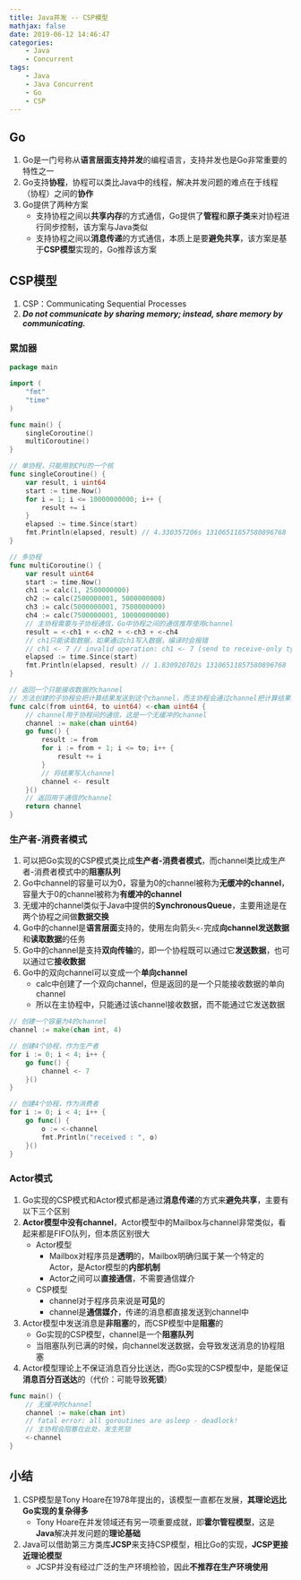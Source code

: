 ```yaml
---
title: Java并发 -- CSP模型
mathjax: false
date: 2019-06-12 14:46:47
categories:
    - Java
    - Concurrent
tags:
    - Java
    - Java Concurrent
    - Go
    - CSP
---
```


## Go
1. Go是一门号称从**语言层面支持并发**的编程语言，支持并发也是Go非常重要的特性之一
2. Go支持**协程**，协程可以类比Java中的线程，解决并发问题的难点在于线程（协程）之间的**协作**
3. Go提供了两种方案
    - 支持协程之间以**共享内存**的方式通信，Go提供了**管程**和**原子类**来对协程进行同步控制，该方案与Java类似
    - 支持协程之间以**消息传递**的方式通信，本质上是要**避免共享**，该方案是基于**CSP模型**实现的，Go推荐该方案

<!-- more -->

## CSP模型
1. CSP：Communicating Sequential Processes
2. _**Do not communicate by sharing memory; instead, share memory by communicating.**_

### 累加器
```go
package main

import (
    "fmt"
    "time"
)

func main() {
    singleCoroutine()
    multiCoroutine()
}

// 单协程，只能用到CPU的一个核
func singleCoroutine() {
    var result, i uint64
    start := time.Now()
    for i = 1; i <= 10000000000; i++ {
    	result += i
    }
    elapsed := time.Since(start)
    fmt.Println(elapsed, result) // 4.330357206s 13106511857580896768
}

// 多协程
func multiCoroutine() {
    var result uint64
    start := time.Now()
    ch1 := calc(1, 2500000000)
    ch2 := calc(2500000001, 5000000000)
    ch3 := calc(5000000001, 7500000000)
    ch4 := calc(7500000001, 10000000000)
    // 主协程需要与子协程通信，Go中协程之间的通信推荐使用channel
    result = <-ch1 + <-ch2 + <-ch3 + <-ch4
    // ch1只能读取数据，如果通过ch1写入数据，编译时会报错
    // ch1 <- 7 // invalid operation: ch1 <- 7 (send to receive-only type <-chan uint64)
    elapsed := time.Since(start)
    fmt.Println(elapsed, result) // 1.830920702s 13106511857580896768
}

// 返回一个只能接收数据的channel
// 方法创建的子协程会把计算结果发送到这个channel，而主协程会通过channel把计算结果取出来
func calc(from uint64, to uint64) <-chan uint64 {
    // channel用于协程间的通信，这是一个无缓冲的channel
    channel := make(chan uint64)
    go func() {
    	result := from
    	for i := from + 1; i <= to; i++ {
    		result += i
    	}
    	// 将结果写入channel
    	channel <- result
    }()
    // 返回用于通信的channel
    return channel
}
```

### 生产者-消费者模式
1. 可以把Go实现的CSP模式类比成**生产者-消费者模式**，而channel类比成生产者-消费者模式中的**阻塞队列**
2. Go中channel的容量可以为0，容量为0的channel被称为**无缓冲的channel**，容量大于0的channel被称为**有缓冲的channel**
3. 无缓冲的channel类似于Java中提供的**SynchronousQueue**，主要用途是在两个协程之间做**数据交换**
4. Go中的channel是**语言层面**支持的，使用左向箭头`<-`完成**向channel发送数据**和**读取数据**的任务
5. Go中的channel是支持**双向传输**的，即一个协程既可以通过它**发送数据**，也可以通过它**接收数据**
6. Go中的双向channel可以变成一个**单向channel**
    - calc中创建了一个双向channel，但是返回的是一个只能接收数据的单向channel
    - 所以在主协程中，只能通过该channel接收数据，而不能通过它发送数据

```go
// 创建一个容量为4的channel
channel := make(chan int, 4)

// 创建4个协程，作为生产者
for i := 0; i < 4; i++ {
    go func() {
        channel <- 7
    }()
}

// 创建4个协程，作为消费者
for i := 0; i < 4; i++ {
    go func() {
        o := <-channel
        fmt.Println("received : ", o)
    }()
}
```

### Actor模式
1. Go实现的CSP模式和Actor模式都是通过**消息传递**的方式来**避免共享**，主要有以下三个区别
2. **Actor模型中没有channel**，Actor模型中的Mailbox与channel非常类似，看起来都是FIFO队列，但本质区别很大
    - Actor模型
        - Mailbox对程序员是**透明**的，Mailbox明确归属于某一个特定的Actor，是Actor模型的**内部机制**
        - Actor之间可以**直接通信**，不需要通信媒介
    - CSP模型
        - channel对于程序员来说是**可见**的
        - channel是**通信媒介**，传递的消息都直接发送到channel中
3. Actor模型中发送消息是**非阻塞**的，而CSP模型中是**阻塞**的
    - Go实现的CSP模型，channel是一个**阻塞队列**
    - 当阻塞队列已满的时候，向channel发送数据，会导致发送消息的协程阻塞
4. Actor模型理论上不保证消息百分比送达，而Go实现的CSP模型中，是能保证**消息百分百送达**的（代价：可能导致**死锁**）

```go
func main() {
    // 无缓冲的channel
    channel := make(chan int)
    // fatal error: all goroutines are asleep - deadlock!
    // 主协程会阻塞在此处，发生死锁
    <-channel
}
```

## 小结
1. CSP模型是Tony Hoare在1978年提出的，该模型一直都在发展，**其理论远比Go实现的复杂得多**
    - Tony Hoare在并发领域还有另一项重要成就，即**霍尔管程模型**，这是**Java**解决并发问题的**理论基础**
2. Java可以借助第三方类库**JCSP**来支持CSP模型，相比Go的实现，**JCSP更接近理论模型**
    - JCSP并没有经过广泛的生产环境检验，因此**不推荐在生产环境使用**

